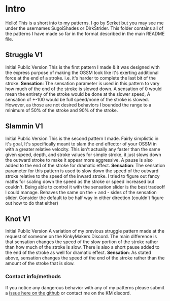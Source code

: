 # Intro
Hello! This is a short into to my patterns.
I go by Serket but you may see me under the usernames SugoiShades or DirkStrider.
This folder contains all of the patterns I have made so far in the format described in the main README file.

## Struggle V1
Initial Public Version
This is the first pattern I made & it was designed with the express purpose of making the OSSM look like it's exerting additional force at the end of a stroke. i.e. it's harder to complete the last bit of the stroke.
**Sensation**: The sensation parameter is used in this pattern to vary how much of the end of the stroke is slowed down. A sensation of 0 would mean the entirety of the stroke would be done at the slower speed, A sensation of +-100 would be full speed/none of the stroke is slowed. However, as those are not desired behaviors I bounded the range to a minimum of 50% of the stroke and 90% of the stroke.

## Slammin V1
Initial Public Version
This is the second pattern I made. Fairly simplistic in it's goal, It's specifically meant to slam the end effector of your OSSM in with a greater relative velocity. This isn't actually any faster than the same given speed, depth, and stroke values for simple stroke, it just slows down the outward stroke to make it appear more aggressive. A pause is also added to the end of the stroke for dramatic effect.
**Sensation**: The sensation parameter for this pattern is used to slow down the speed of the outward stroke relative to the speed of the inward stroke. I tried to figure out fancy maths for scaling down the speed as the stroke or speed increased but couldn't. Being able to control it with the sensation slider is the best tradeoff I could manage. Behaves the same on the + and - sides of the sensation slider. Consider the default to be half way in either direction (couldn't figure out how to do that either)

## Knot V1
Initial Public Version
A variation of my previous struggle pattern made at the request of someone on the KinkyMakers Discord.
The main difference is that sensation changes the speed of the slow portion of the stroke rather than how much of the stroke is slow. There is also a short pause added to the end of the stroke as well for dramatic effect.
**Sensation**: As stated above, sensation changes the speed of the end of the stroke rather than the amount of the stroke that is slow.


### Contact info/methods
If you notice any dangerous behavior with any of my patterns please submit a [issue here on the github](https://github.com/SugoiShades/StrokeEngine-Patterns/issues) or contact me on the KM discord.